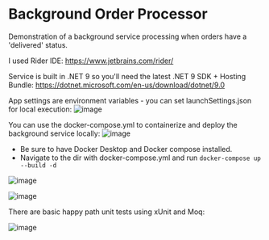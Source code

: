 # Background Order Processor
Demonstration of a background service processing when orders have a 'delivered' status.

I used Rider IDE: https://www.jetbrains.com/rider/

Service is built in .NET 9 so you'll need the latest .NET 9 SDK + Hosting Bundle: https://dotnet.microsoft.com/en-us/download/dotnet/9.0

App settings are environment variables - you can set launchSettings.json for local execution: 
![image](https://github.com/user-attachments/assets/b5e2deb2-50be-421d-9bbc-485a1e4ad75b)

You can use the docker-compose.yml to containerize and deploy the background service locally:
![image](https://github.com/user-attachments/assets/a4f8cfdf-0a1b-4d7a-8dd4-835d3df700d9)

 - Be sure to have Docker Desktop and Docker compose installed.
 - Navigate to the dir with docker-compose.yml and run `docker-compose up --build -d`
   
![image](https://github.com/user-attachments/assets/e2f40be6-f631-40c2-9db5-c7e65b4ba11f)

![image](https://github.com/user-attachments/assets/73be71b8-ac64-41fd-ba64-79c265fedd03)



There are basic happy path unit tests using xUnit and Moq:

![image](https://github.com/user-attachments/assets/1a4de62e-efc9-4ef8-ab7d-c0136c14ae8b)







